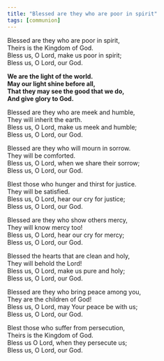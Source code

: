 ```yaml
---
title: "Blessed are they who are poor in spirit"
tags: [communion]
---
```


Blessed are they who are poor in spirit,   
Theirs is the Kingdom of God.   
Bless us, O Lord, make us poor in spirit;   
Bless us, O Lord, our God.   

**We are the light of the world.   
May our light shine before all,   
That they may see the good that we do,   
And give glory to God.**

Blessed are they who are meek and humble,   
They will inherit the earth.   
Bless us, O Lord, make us meek and humble;   
Bless us, O Lord, our God.

Blessed are they who will mourn in sorrow.   
They will be comforted.   
Bless us, O Lord, when we share their sorrow;   
Bless us, O Lord, our God.

Blest those who hunger and thirst for justice.   
They will be satisfied.   
Bless us, O Lord, hear our cry for justice;   
Bless us, O Lord, our God.

Blessed are they who show others mercy,   
They will know mercy too!   
Bless us, O Lord, hear our cry for mercy;   
Bless us, O Lord, our God.

Blessed the hearts that are clean and holy,   
They will behold the Lord!   
Bless us, O Lord, make us pure and holy;   
Bless us, O Lord, our God.

Blessed are they who bring peace among you,   
They are the children of God!   
Bless us, O Lord, may Your peace be with us;   
Bless us, O Lord, our God.

Blest those who suffer from persecution,   
Theirs is the Kingdom of God.   
Bless us O Lord, when they persecute us;   
Bless us, O Lord, our God.